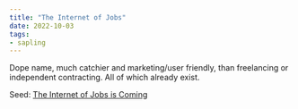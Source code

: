 ```yaml
---
title: "The Internet of Jobs"
date: 2022-10-03
tags:
- sapling
---
```


Dope name, much catchier and marketing/user friendly, than freelancing or independent contracting. All of which already exist.

Seed: 
[The Internet of Jobs is Coming](/notes/The%20Internet%20of%20Jobs%20is%20Coming.md)


